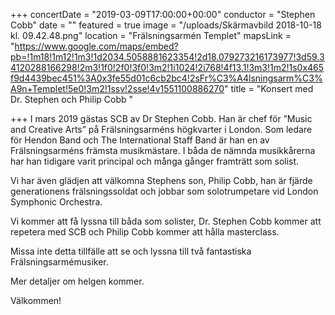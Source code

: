 +++
concertDate = "2019-03-09T17:00:00+00:00"
conductor = "Stephen Cobb"
date = ""
featured = true
image = "/uploads/Skärmavbild 2018-10-18 kl. 09.42.48.png"
location = "Frälsningsarmén Templet"
mapsLink = "https://www.google.com/maps/embed?pb=!1m18!1m12!1m3!1d2034.5058881623354!2d18.079273216173977!3d59.34120288166298!2m3!1f0!2f0!3f0!3m2!1i1024!2i768!4f13.1!3m3!1m2!1s0x465f9d4439bec451%3A0x3fe55d01c6cb2bc4!2sFr%C3%A4lsningsarm%C3%A9n+Templet!5e0!3m2!1ssv!2sse!4v1551100886270"
title = "Konsert med Dr. Stephen och Philip Cobb                 "

+++
I mars 2019 gästas SCB av Dr Stephen Cobb. Han är chef för ”Music and Creative Arts” på Frälsningsarméns högkvarter i London. Som ledare för Hendon Band och The International Staff Band är han en av Frälsningsarméns främsta musikmästare. I båda de nämnda musikkårerna har han tidigare varit principal och många gånger framträtt som solist.

Vi har även glädjen att välkomna Stephens son, Philip Cobb, han är fjärde generationens frälsningssoldat och jobbar som solotrumpetare vid London Symphonic Orchestra.

Vi kommer att få lyssna till båda som solister, Dr. Stephen Cobb kommer att repetera med SCB och Philip Cobb kommer att hålla masterclass.

Missa inte detta tillfälle att se och lyssna till två fantastiska Frälsningsarmémusiker.

Mer detaljer om helgen kommer.

Välkommen!
